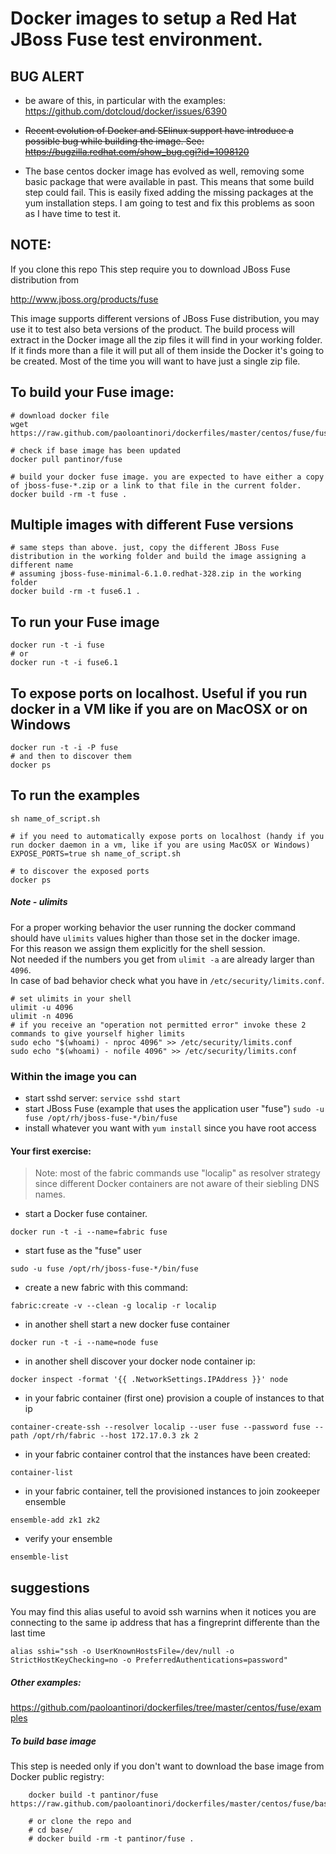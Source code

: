 # Docker images to setup a Red Hat JBoss Fuse test environment.

## BUG ALERT

- be aware of this, in particular with the examples: https://github.com/dotcloud/docker/issues/6390

- <strike>Recent evolution of Docker and SElinux support have introduce a possible bug while building the image. See:
https://bugzilla.redhat.com/show_bug.cgi?id=1098120</strike>

- The base centos docker image has evolved as well, removing some basic package that were available in past. This means that some build step could fail. This is easily fixed adding the missing packages at the yum installation steps. I am going to test and fix this problems as soon as I have time to test it.

## NOTE:
If you clone this repo This step require you to download JBoss Fuse distribution from 

http://www.jboss.org/products/fuse

This image supports different versions of JBoss Fuse distribution, you may use it to test also beta versions of the product. The build process will extract in the Docker image all the zip files it will find in your working folder. If it finds more than a file it will put all of them inside the  Docker it's going to be created. Most of the time you will want to have just a single zip file. 

## To build your Fuse image:
    # download docker file
	wget https://raw.github.com/paoloantinori/dockerfiles/master/centos/fuse/fuse/Dockerfile
    
    # check if base image has been updated
	docker pull pantinor/fuse
	
    # build your docker fuse image. you are expected to have either a copy of jboss-fuse-*.zip or a link to that file in the current folder.
    docker build -rm -t fuse .

## Multiple images with different Fuse versions
    # same steps than above. just, copy the different JBoss Fuse distribution in the working folder and build the image assigning a different name
    # assuming jboss-fuse-minimal-6.1.0.redhat-328.zip in the working folder
    docker build -rm -t fuse6.1 .


## To run your Fuse image
    docker run -t -i fuse
    # or 
    docker run -t -i fuse6.1

## To expose ports on localhost. Useful if you run docker in a VM like if you are on MacOSX or on Windows
    docker run -t -i -P fuse
    # and then to discover them 
    docker ps

## To run the examples
    sh name_of_script.sh

    # if you need to automatically expose ports on localhost (handy if you run docker daemon in a vm, like if you are using MacOSX or Windows)
    EXPOSE_PORTS=true sh name_of_script.sh
    
    # to discover the exposed ports
    docker ps

##### Note - ulimits

For a proper working behavior the user running the docker command should have `ulimits` values higher than those  set in the docker image.  
For this reason we assign them explicitly for the shell session.  
Not needed if the numbers you get from `ulimit -a` are already larger than `4096`.  
In case of bad behavior check what you have in `/etc/security/limits.conf`.  

    # set ulimits in your shell
    ulimit -u 4096
    ulimit -n 4096
    # if you receive an "operation not permitted error" invoke these 2 commands to give yourself higher limits
    sudo echo "$(whoami) - nproc 4096" >> /etc/security/limits.conf
    sudo echo "$(whoami) - nofile 4096" >> /etc/security/limits.conf


### Within the image you can
- start sshd server:
```service sshd start```
- start JBoss Fuse (example that uses the application user "fuse")
```sudo -u fuse /opt/rh/jboss-fuse-*/bin/fuse```
- install whatever you want with `yum install` since you have root access
    
#### Your first exercise:

> Note: most of the fabric commands use "localip" as resolver strategy since different Docker containers are not aware of their siebling DNS names.

- start a Docker fuse container.
```
docker run -t -i --name=fabric fuse
```

- start fuse as the "fuse" user
```
sudo -u fuse /opt/rh/jboss-fuse-*/bin/fuse
```

- create a new fabric with this command:
```
fabric:create -v --clean -g localip -r localip
```

- in another shell start a new docker fuse container
```
docker run -t -i --name=node fuse
```

- in another shell discover your docker node container ip:
```
docker inspect -format '{{ .NetworkSettings.IPAddress }}' node
```

- in your fabric container (first one) provision a couple of instances to that ip
```
container-create-ssh --resolver localip --user fuse --password fuse --path /opt/rh/fabric --host 172.17.0.3 zk 2
```

- in your fabric container control that the instances have been created:
```
container-list
```

- in your fabric container, tell the provisioned instances to join zookeeper ensemble
```
ensemble-add zk1 zk2
```

- verify your ensemble
```
ensemble-list
```

## suggestions
You  may find this alias useful to avoid ssh warnins when it notices you are connecting to the same ip address that has a fingreprint differente than the last time
```
alias sshi="ssh -o UserKnownHostsFile=/dev/null -o StrictHostKeyChecking=no -o PreferredAuthentications=password"
```

##### Other examples:

https://github.com/paoloantinori/dockerfiles/tree/master/centos/fuse/examples


##### To build base image

This step is needed only if you don't want to download the base image from Docker public registry:
```
    docker build -t pantinor/fuse https://raw.github.com/paoloantinori/dockerfiles/master/centos/fuse/base/Dockerfile

    # or clone the repo and 
    # cd base/
    # docker build -rm -t pantinor/fuse .

```
